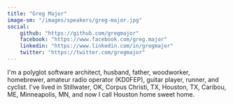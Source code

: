 ```yaml
---
title: "Greg Major"
image-sm: "/images/speakers/greg-major.jpg"
social:
    github: "https://github.com/gregmajor"
    facebook: "https://www.facebook.com/greg.major"
    linkedin: "https://www.linkedin.com/in/gregmajor"
    twitter: "https://twitter.com/gregmajor"
---
```


I'm a polyglot software architect, husband, father, woodworker, homebrewer, amateur radio operator (KD0FEP), guitar player, runner, and cyclist. I've lived in Stillwater, OK, Corpus Christi, TX, Houston, TX, Caribou, ME, Minneapolis, MN, and now I call Houston home sweet home.<!--more-->
<!--excerpt-->